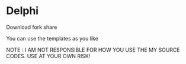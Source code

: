 Delphi
======
Download fork share 

You can use the templates as you like

NOTE : I AM NOT RESPONSIBLE FOR HOW YOU USE THE MY SOURCE CODES. USE AT YOUR OWN RISK!
